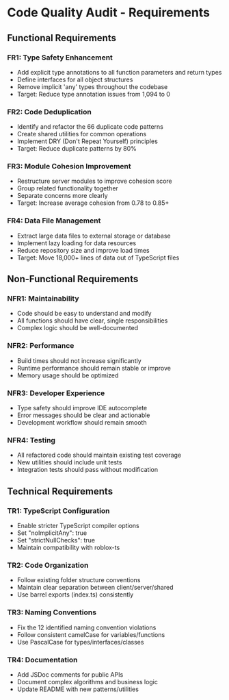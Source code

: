 # Code Quality Audit - Requirements

## Functional Requirements

### FR1: Type Safety Enhancement
- Add explicit type annotations to all function parameters and return types
- Define interfaces for all object structures
- Remove implicit 'any' types throughout the codebase
- Target: Reduce type annotation issues from 1,094 to 0

### FR2: Code Deduplication
- Identify and refactor the 66 duplicate code patterns
- Create shared utilities for common operations
- Implement DRY (Don't Repeat Yourself) principles
- Target: Reduce duplicate patterns by 80%

### FR3: Module Cohesion Improvement
- Restructure server modules to improve cohesion score
- Group related functionality together
- Separate concerns more clearly
- Target: Increase average cohesion from 0.78 to 0.85+

### FR4: Data File Management
- Extract large data files to external storage or database
- Implement lazy loading for data resources
- Reduce repository size and improve load times
- Target: Move 18,000+ lines of data out of TypeScript files

## Non-Functional Requirements

### NFR1: Maintainability
- Code should be easy to understand and modify
- All functions should have clear, single responsibilities
- Complex logic should be well-documented

### NFR2: Performance
- Build times should not increase significantly
- Runtime performance should remain stable or improve
- Memory usage should be optimized

### NFR3: Developer Experience
- Type safety should improve IDE autocomplete
- Error messages should be clear and actionable
- Development workflow should remain smooth

### NFR4: Testing
- All refactored code should maintain existing test coverage
- New utilities should include unit tests
- Integration tests should pass without modification

## Technical Requirements

### TR1: TypeScript Configuration
- Enable stricter TypeScript compiler options
- Set "noImplicitAny": true
- Set "strictNullChecks": true
- Maintain compatibility with roblox-ts

### TR2: Code Organization
- Follow existing folder structure conventions
- Maintain clear separation between client/server/shared
- Use barrel exports (index.ts) consistently

### TR3: Naming Conventions
- Fix the 12 identified naming convention violations
- Follow consistent camelCase for variables/functions
- Use PascalCase for types/interfaces/classes

### TR4: Documentation
- Add JSDoc comments for public APIs
- Document complex algorithms and business logic
- Update README with new patterns/utilities